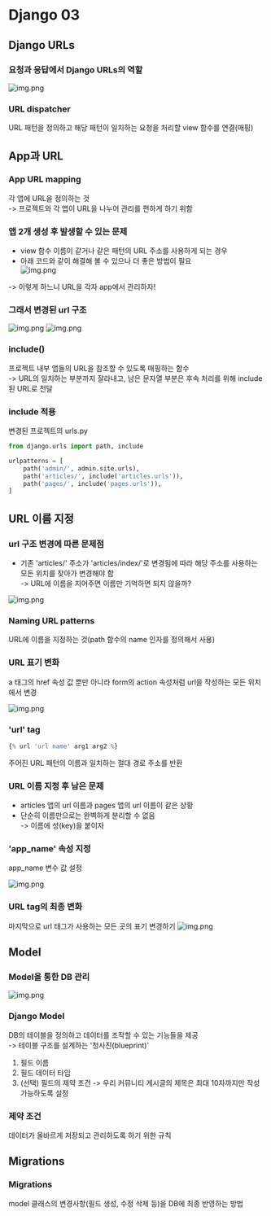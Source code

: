 # Django 03

## Django URLs
### 요청과 응답에서 Django URLs의 역할

![img.png](Model-1.png)

### URL dispatcher
URL 패턴을 정의하고 해당 패턴이 일치하는 요청을 처리할 view 함수를 연결(매핑)

## App과 URL

### App URL mapping
각 앱에 URL을 정의하는 것  
-> 프로젝트와 각 앱이 URL을 나누어 관리를 편하게 하기 위함

### 앱 2개 생성 후 발생할 수 있는 문제
- view 함수 이름이 같거나 같은 패턴의 URL 주소를 사용하게 되는 경우
- 아래 코드와 같이 해결해 볼 수 있으나 더 좋은 방법이 필요  
![img.png](Model-2.png)
  
-> 이렇게 하느니 URL을 각자 app에서 관리하자!

### 그래서 변경된 url 구조
![img.png](Model-3.png)
![img.png](Model-4.png)

### include()
프로젝트 내부 앱들의 URL을 참조할 수 있도록 매핑하는 함수  
-> URL의 일치하는 부분까지 잘라내고, 남은 문자열 부분은 후속 처리를 위해 include된 URL로 전달

### include 적용
변경된 프로젝트의 urls.py
```python
from django.urls import path, include

urlpatterns = [
    path('admin/', admin.site.urls),
    path('articles/', include('articles.urls')),
    path('pages/', include('pages.urls')),
]
```

## URL 이름 지정
### url 구조 변경에 따른 문제점
- 기존 'articles/' 주소가 'articles/index/'로 변경됨에 따라 해당 주소를 사용하는 모든 위치를 찾아가 변경해야 함  
-> URL에 이름을 지어주면 이름만 기억하면 되지 않을까?
  
![img.png](Model-5.png)

### Naming URL patterns
URL에 이름을 지정하는 것(path 함수의 name 인자를 정의해서 사용)

### URL 표기 변화
a 태그의 href 속성 값 뿐만 아니라 form의 action 속성처럼 url을 작성하는 모든 위치에서 변경

![img.png](Model-6.png)

### 'url' tag
```python
{% url 'url name' arg1 arg2 %}
```
주어진 URL 패턴의 이름과 일치하는 절대 경로 주소를 반환

### URL 이름 지정 후 남은 문제
- articles 앱의 url 이름과 pages 앱의 url 이름이 같은 상황
- 단순히 이름만으로는 완벽하게 분리할 수 없음  
-> 이름에 성(key)을 붙이자
  
### 'app_name' 속성 지정
app_name 변수 값 설정

![img.png](Model-7.png)

### URL tag의 최종 변화
마지막으로 url 태그가 사용하는 모든 곳의 표기 변경하기
![img.png](Model-8.png)

## Model
### Model을 통한 DB 관리
![img.png](Model-9.png)

### Django Model
DB의 테이블을 정의하고 데이터를 조작할 수 있는 기능들을 제공  
-> 테이블 구조를 설계하는 '청사진(blueprint)'

1. 필드 이름
2. 필드 데이터 타입
3. (선택) 필드의 제약 조건 -> 우리 커뮤니티 게시글의 제목은 최대 10자까지만 작성 가능하도록 설정

### 제약 조건
데이터가 올바르게 저장되고 관리하도록 하기 위한 규칙

## Migrations
### Migrations
model 클래스의 변경사항(필드 생성, 수정 삭제 등)을 DB에 최종 반영하는 방법
